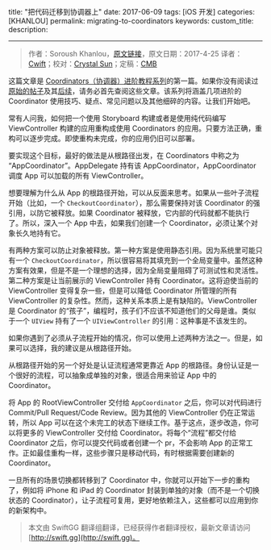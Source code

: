 title: "把代码迁移到协调器上"
date: 2017-06-09
tags: [iOS 开发]
categories: [KHANLOU]
permalink: migrating-to-coordinators
keywords: 
custom_title: 
description: 

---
> 作者：Soroush Khanlou，[原文链接](http://khanlou.com/2017/04/migrating-to-coordinators/)，原文日期：2017-4-25
> 译者：[Cwift](http://weibo.com/277195544)；校对：[Crystal Sun](http://www.jianshu.com/users/7a2d2cc38444/latest_articles)；定稿：[CMB](https://github.com/chenmingbiao)
  







<!--此处开始正文-->

这篇文章是 [Coordinators（协调器）进阶教程系列](http://khanlou.com/tag/advanced-coordinators/)的第一篇。如果你没有阅读过[原始的帖子](http://khanlou.com/2015/01/the-coordinator/)及其[后续](http://khanlou.com/2015/10/coordinators-redux/)，请务必首先查阅这些文章。该系列将涵盖几项进阶的 Coordinator 使用技巧、疑点、常见问题以及其他细碎的内容。让我们开始吧。

<!--more-->

常有人问我，如何把一个使用 Storyboard 构建或者是使用纯代码编写 ViewController 构建的应用重构成使用 Coordinators 的应用。只要方法正确，重构可以逐步完成。即使重构未完成，你的应用仍旧可以部署。

要实现这个目标，最好的做法是从根路径出发，在 Coordinators 中称之为 “AppCoordinator”。AppDelegate 持有该 AppCoordinator，AppCoordinator 调度 App 可以加载的所有 ViewController。

想要理解为什么从 App 的根路径开始，可以从反面来思考。如果从一些叶子流程开始（比如，一个 `CheckoutCoordinator`），那么需要保持对该 Coordinator 的强引用，以防它被释放。如果 Coordinator 被释放，它内部的代码就都不能执行了。所以，深入一个 App 中去，如果我们创建一个 Coordinator，必须让某个对象长久地持有它。

有两种方案可以防止对象被释放。第一种方案是使用静态引用。因为系统里可能只有一个 `CheckoutCoordinator`，所以很容易将其填充到一个全局变量中。虽然这种方案有效果，但是不是一个理想的选择，因为全局变量阻碍了可测试性和灵活性。第二种方案是让当前展示的 ViewController 持有 Coordinator。这将迫使当前的 ViewController 变得复杂一些，但是可以降低 Coordinator 所管理的所有 ViewController 的复杂性。然而，这种关系本质上是有缺陷的。ViewController 是 Coordinator 的“孩子”，编程时，孩子们不应该不知道他们的父母是谁。类似于一个 `UIView` 持有了一个 `UIViewController` 的引用：这种事是不该发生的。

如果你遇到了必须从子流程开始的情况，你可以使用上述两种方法之一。但是，如果可以选择，我的建议是从根路径开始。

从根路径开始的另一个好处是认证流程通常更靠近 App 的根路径。身份认证是一个很好的流程，可以抽象成单独的对象，很适合用来验证 App 中的 Coordinator。

将 App 的 RootViewController 交付给 `AppCoordinator` 之后，你可以对代码进行 Commit/Pull Request/Code Review。因为其他的 ViewController 仍在正常运转，所以 App 可以在这个未完工的状态下继续工作。基于这点，逐步改造，你可以将更多的 ViewController 交付给 Coordinator。将每个“流程”都交付给 Coordinator 之后，你可以提交代码或者创建一个 pr，不会影响 App 的正常工作。正如最佳重构一样，这些步骤只是移动代码，有时根据需要创建新的 Coordinator。

一旦所有的场景切换都转移到了 Coordinator 中，你就可以开始下一步的重构了，例如将 iPhone 和 iPad 的 Coordinator 封装到单独的对象（而不是一个切换状态的 Coordinator），让子流程可复用，更好地依赖注入，这些都可以应用到你的新架构中。
> 本文由 SwiftGG 翻译组翻译，已经获得作者翻译授权，最新文章请访问 [http://swift.gg](http://swift.gg)。